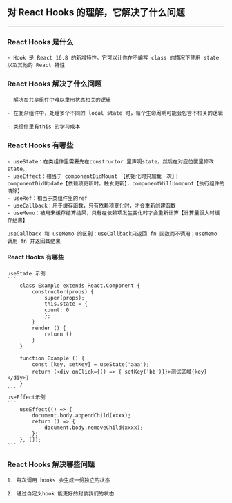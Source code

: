 ## 对 React Hooks 的理解，它解决了什么问题

---
### React Hooks 是什么

    - Hook 是 React 16.8 的新增特性。它可以让你在不编写 class 的情况下使用 state 以及其他的 React 特性

### React Hooks 解决了什么问题

    - 解决在共享组件中难以重用状态相关的逻辑

    - 在复杂组件中，处理多个不同的 local state 时，每个生命周期可能会包含不相关的逻辑

    - 类组件里有this 的学习成本

### React Hooks 有哪些

    - useState：在类组件里需要先在constructor 里声明state，然后在对应位置里修改state。
    - useEffect：相当于 componentDidMount 【初始化时只加载一次】；componentDidUpdate【依赖项更新时，触发更新】，componentWillUnmount【执行组件的清除】
    - useRef：相当于类组件里的ref
    - useCallback：用于缓存函数，只有依赖项变化时，才会重新创建函数
    - useMemo：被用来缓存结算结果，只有在依赖项发生变化时才会重新计算【计算量很大时缓存结果】

    useCallback 和 useMemo 的区别：useCallback只返回 fn 函数而不调用；useMemo 调用 fn 并返回其结果

#### React Hooks 有哪些
    useState 示例
    ```
        class Example extends React.Component {
            constructor(props) {
                super(props);
                this.state = {
                count: 0
                };
            }
            render () {
                return ()
            }
        }

        function Example () {
            const [key, setKey] = useState('aaa');
            return (<div onClick={() => { setKey('bb')}}>测试区域{key}</div>)
        }
    ```
    useEffect示例
    ```
        useEffect(() => {
            document.body.appendChild(xxxx);
            return () => {
                document.body.removeChild(xxxx);
            };
        }, []);
    ```
        
### React Hooks 解决哪些问题

    1. 每次调用 hooks 会生成一份独立的状态

    2. 通过自定义hook 能更好的封装我们的状态

